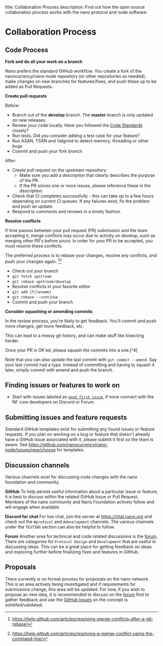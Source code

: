 title: Collaboration Process
description: Find out how the open source collaboration process works with the nano protocol and node software

# Collaboration Process

## Code Process

**Fork and do all your work on a branch**

Nano prefers the standard GitHub workflow. You create a fork of the nanocurrency/nano-node repository (or other repositories as needed), make changes on new branches for features/fixes, and push these up to be added as Pull Requests. 

**Create pull requests**

Before:

* Branch out of the **develop** branch. The **master** branch is only updated on new releases.
* Review your code locally. Have you followed the [Code Standards](code-standards.md) closely?
* Run tests. Did you consider adding a test case for your feature?
* Run ASAN, TSAN and Valgrind to detect memory, threading or other bugs
* Commit and push your fork branch

After:

* Create pull request on the upstream repository:
    * Make sure you add a description that clearly describes the purpose of the PR.
    * If the PR solves one or more issues, please reference these in the description.
* Check that CI completes successfully - this can take up to a few hours depending on current CI queues. If any failures exist, fix the problem and push an update.
* Respond to comments and reviews in a timely fashion.

**Resolve conflicts**

If time passes between your pull request (PR) submission and the team accepting it, merge conflicts may occur due to activity on develop, such as merging other PR's before yours. In order for your PR to be accepted, you must resolve these conflicts.

The preferred process is to rebase your changes, resolve any conflicts, and push your changes again. [^1][^2]

* Check out your branch
* `git fetch upstream`
* `git rebase upstream/develop`
* Resolve conflicts in your favorite editor
* `git add {filename}`
* `git rebase --continue`
* Commit and push your branch

**Consider squashing or amending commits**

In the review process, you're likely to get feedback. You'll commit and push more changes, get more feedback, etc. 

This can lead to a messy git history, and can make stuff like bisecting harder.

Once your PR is OK'ed, please squash the commits into a one.[^4]

Note that you can also update the last commit with `git commit --amend`. Say your last commit had a typo. Instead of committing and having to squash it later, simply commit with amend and push the branch.

## Finding issues or features to work on
- Start with issues labeled as [`good first issue`](), if none connect with the NF core developers on Discord or Forum

## Submitting issues and feature requests

Standard GitHub templates exist for submitting any found issues or feature requests. If you plan on working on a bug or feature that doesn't already have a GitHub Issue associated with it, please submit it first so the team is aware. See https://github.com/nanocurrency/nano-node/issues/new/choose for templates.

## Discussion channels

Various channels exist for discussing code changes with the nano foundation and community.

**GitHub**
To help persist useful information about a particular issue or feature, it is best to discuss within the related GitHub Issue or Pull Request. Members of the nano community and Nano Foundation actively follow and will engage when available.

**Discord for chat**
For live chat, join the server at https://chat.nano.org and check out the `#protocol` and `#development` channels. The various channels under the `TESTING` section can also be helpful to follow.

**Forum**
Another area for technical and code related discussions is the [forum](https://forum.nano.org). There are categories for `Protocol Design` and `Development` that are useful in discussing ideas. This can be a great place for getting feedback on ideas and exploring further before finalizing fixes and features in GitHub.

## Proposals

There currently is no formal process for proposals on the nano network. This is an area actively being investigated and if requirements for submissions change, this area will be updated. For now, if you wish to propose an new idea, it is recommended to discuss on the [forum](https://forum.nano.org) first to gather feedback and use the [GitHub Issues](https://github.com/nanocurrency/nano-node/issues/new/choose) on the concept is solidifed/validated.

[^1]: https://help.github.com/articles/resolving-merge-conflicts-after-a-git-rebase/
[^2]: https://help.github.com/articles/resolving-a-merge-conflict-using-the-command-line/